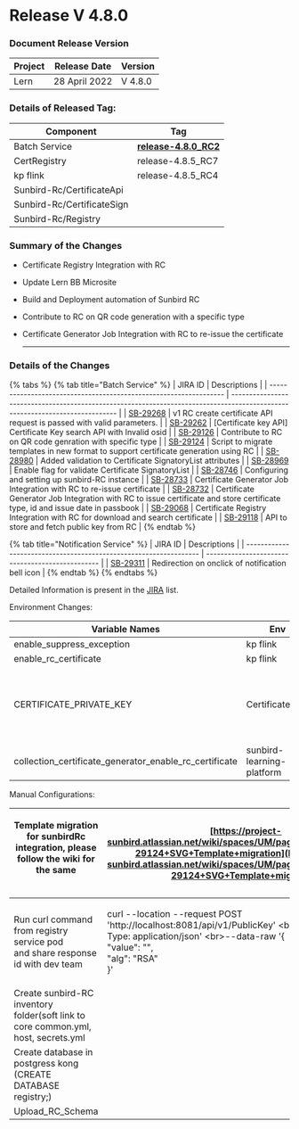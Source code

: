 # Release V 4.8.0

### Document Release Version <a href="#document-release-version" id="document-release-version"></a>

| Project | Release Date  | Version |
| ------- | ------------- | ------- |
| Lern    | 28 April 2022 | V 4.8.0 |

### Details of Released Tag:

| Component                  | Tag                                                                                                                 |
| -------------------------- | ------------------------------------------------------------------------------------------------------------------- |
| Batch Service              | [**release-4.8.0\_RC2**](https://github.com/project-sunbird/sunbird-course-service/releases/tag/release-4.8.0\_RC2) |
| CertRegistry               | release-4.8.5\_RC7                                                                                                  |
| kp flink                   | release-4.8.5\_RC4                                                                                                  |
| Sunbird-Rc/CertificateApi  |                                                                                                                     |
| Sunbird-Rc/CertificateSign |                                                                                                                     |
| Sunbird-Rc/Registry        |                                                                                                                     |

### **Summary of the Changes** <a href="#1.-summary-of-the-changes" id="1.-summary-of-the-changes"></a>

* Certificate Registry Integration with RC
* Update Lern BB Microsite
* Build and Deployment automation of Sunbird RC
* Contribute to RC on QR code generation with a specific type
*   Certificate Generator Job Integration with RC to re-issue the certificate

    ***

### **Details of the Changes** <a href="#2.-details-of-the-changes" id="2.-details-of-the-changes"></a>

{% tabs %}
{% tab title="Batch Service" %}
| JIRA ID                                                           | Descriptions                                                                                                                 |
| ----------------------------------------------------------------- | ---------------------------------------------------------------------------------------------------------------------------- |
| [SB-29268](https://project-sunbird.atlassian.net/browse/SB-29268) | v1 RC create certificate API request is passed with valid parameters.                                                        |
| [SB-29262](https://project-sunbird.atlassian.net/browse/SB-29262) | \[Certificate key API] Certificate Key search API with Invalid osid                                                          |
| [SB-29126](https://project-sunbird.atlassian.net/browse/SB-29126) | Contribute to RC on QR code genration with specific type                                                                     |
| [SB-29124](https://project-sunbird.atlassian.net/browse/SB-29124) | Script to migrate templates in new format to support certificate generation using RC                                         |
| [SB-28980](https://project-sunbird.atlassian.net/browse/SB-28980) | Added validation to Certificate SignatoryList attributes                                                                     |
| [SB-28969](https://project-sunbird.atlassian.net/browse/SB-28969) | Enable flag for validate Certificate SignatoryList                                                                           |
| [SB-28746](https://project-sunbird.atlassian.net/browse/SB-28746) | Configuring and setting up sunbird-RC instance                                                                               |
| [SB-28733](https://project-sunbird.atlassian.net/browse/SB-28733) | Certificate Generator Job Integration with RC to re-issue certificate                                                        |
| [SB-28732](https://project-sunbird.atlassian.net/browse/SB-28732) | Certificate Generator Job Integration with RC to issue certificate and store certificate type, id and issue date in passbook |
| [SB-29068](https://project-sunbird.atlassian.net/browse/SB-29068) | Certificate Registry Integration with RC for download and search certificate                                                 |
| [SB-29118](https://project-sunbird.atlassian.net/browse/SB-29118) | API to store and fetch public key from RC                                                                                    |
{% endtab %}

{% tab title="Notification Service" %}
| JIRA ID                                                           | Descriptions                                     |
| ----------------------------------------------------------------- | ------------------------------------------------ |
| [SB-29311](https://project-sunbird.atlassian.net/browse/SB-29311) | Redirection on onclick of notification bell icon |
{% endtab %}
{% endtabs %}

Detailed Information is present in the [JIRA](https://project-sunbird.atlassian.net/issues/?filter=12417) list.

Environment Changes:

| Variable Names                                              | Env                       | value                                                                                                                                                                                                                                                                                                                                  |
| ----------------------------------------------------------- | ------------------------- | -------------------------------------------------------------------------------------------------------------------------------------------------------------------------------------------------------------------------------------------------------------------------------------------------------------------------------------- |
| enable\_suppress\_exception                                 | kp flink                  |                                                                                                                                                                                                                                                                                                                                        |
| enable\_rc\_certificate                                     | kp flink                  |                                                                                                                                                                                                                                                                                                                                        |
| CERTIFICATE\_PRIVATE\_KEY                                   | CertificateSign           | <p>add cert private key variable in secrets.yml<br>https://www.scottbrady91.com/openssl/creating-rsa-keys-using-openssl<a href="https://github.com/Sunbird-RC/community/discussions/200"><br></a><a href="https://github.com/Sunbird-RC/community/discussions/200">https://github.com/Sunbird-RC/community/discussions/20</a>0<br></p> |
| collection\_certificate\_generator\_enable\_rc\_certificate | sunbird-learning-platform | [https://github.com/project-sunbird/sunbird-learning-platform](https://github.com/project-sunbird/sunbird-learning-platform)                                                                                                                                                                                                           |

Manual Configurations:

| <p>Template migration for sunbirdRc integration, please follow the wiki for the same<br><br></p> | [https://project-sunbird.atlassian.net/wiki/spaces/UM/pages/3107749898/SB-29124+SVG+Template+migration](https://project-sunbird.atlassian.net/wiki/spaces/UM/pages/3107749898/SB-29124+SVG+Template+migration) |
| ------------------------------------------------------------------------------------------------ | -------------------------------------------------------------------------------------------------------------------------------------------------------------------------------------------------------------- |
| <p>Run curl command from registry service pod<br>and share response id with dev team</p>         | <p>curl --location --request POST 'http://localhost:8081/api/v1/PublicKey' &#x3C;br>--header 'Content-Type: application/json' &#x3C;br>--data-raw '{<br>"value": "",<br>"alg": "RSA"<br>}'</p>                 |
| Create sunbird-RC inventory folder(soft link to core common.yml, host, secrets.yml               |                                                                                                                                                                                                                |
| Create database in postgress kong (CREATE DATABASE registry;)                                    |                                                                                                                                                                                                                |
| Upload\_RC\_Schema                                                                               |                                                                                                                                                                                                                |
